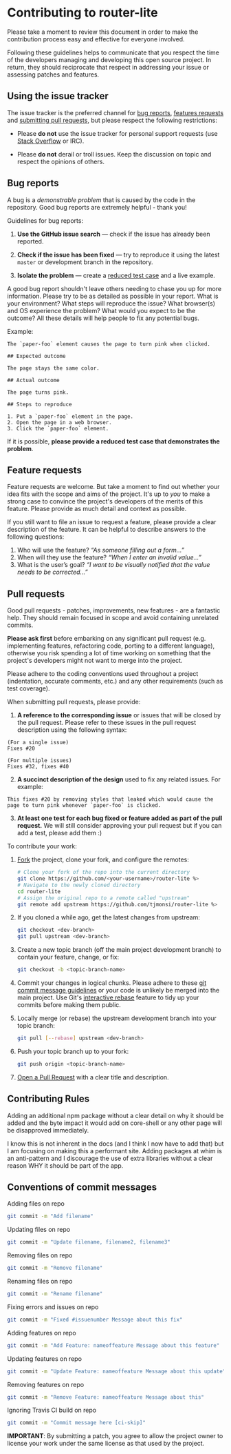 # Contributing to router-lite

Please take a moment to review this document in order to make the contribution
process easy and effective for everyone involved.

Following these guidelines helps to communicate that you respect the time of
the developers managing and developing this open source project. In return,
they should reciprocate that respect in addressing your issue or assessing
patches and features.


## Using the issue tracker

The issue tracker is the preferred channel for [bug reports](#bug-reports),
[features requests](#feature-requests) and [submitting pull
requests](#pull-requests), but please respect the following restrictions:

* Please **do not** use the issue tracker for personal support requests (use
  [Stack Overflow](http://stackoverflow.com) or IRC).

* Please **do not** derail or troll issues. Keep the discussion on topic and
  respect the opinions of others.


## Bug reports

A bug is a _demonstrable problem_ that is caused by the code in the repository.
Good bug reports are extremely helpful - thank you!

Guidelines for bug reports:

1. **Use the GitHub issue search** &mdash; check if the issue has already been
   reported.

2. **Check if the issue has been fixed** &mdash; try to reproduce it using the
   latest `master` or development branch in the repository.

3. **Isolate the problem** &mdash; create a [reduced test
   case](http://css-tricks.com/6263-reduced-test-cases/) and a live example.

A good bug report shouldn't leave others needing to chase you up for more
information. Please try to be as detailed as possible in your report. What is
your environment? What steps will reproduce the issue? What browser(s) and OS
experience the problem? What would you expect to be the outcome? All these
details will help people to fix any potential bugs.

Example:

```
The `paper-foo` element causes the page to turn pink when clicked.

## Expected outcome

The page stays the same color.

## Actual outcome

The page turns pink.

## Steps to reproduce

1. Put a `paper-foo` element in the page.
2. Open the page in a web browser.
3. Click the `paper-foo` element.
```

If it is possible, **please provide a reduced test case that demonstrates the problem**.


## Feature requests

Feature requests are welcome. But take a moment to find out whether your idea
fits with the scope and aims of the project. It's up to *you* to make a strong
case to convince the project's developers of the merits of this feature. Please
provide as much detail and context as possible.

If you still want to file an issue to request a feature, please provide a clear description of the feature. It can be helpful to describe answers to the following questions:

1. Who will use the feature? *“As someone filling out a form…”*
2. When will they use the feature? *“When I enter an invalid value…”*
3. What is the user’s goal? *“I want to be visually notified that the value needs to be corrected…”*


## Pull requests

Good pull requests - patches, improvements, new features - are a fantastic
help. They should remain focused in scope and avoid containing unrelated
commits.

**Please ask first** before embarking on any significant pull request (e.g.
implementing features, refactoring code, porting to a different language),
otherwise you risk spending a lot of time working on something that the
project's developers might not want to merge into the project.

Please adhere to the coding conventions used throughout a project (indentation,
accurate comments, etc.) and any other requirements (such as test coverage).

When submitting pull requests, please provide:

1. **A reference to the corresponding issue** or issues that will be closed by the pull request. Please refer to these issues in the pull request description using the following syntax:
```
(For a single issue)
Fixes #20

(For multiple issues)
Fixes #32, fixes #40
```

2. **A succinct description of the design** used to fix any related issues. For example:
```
This fixes #20 by removing styles that leaked which would cause the page to turn pink whenever `paper-foo` is clicked.
```

3. **At least one test for each bug fixed or feature added as part of the pull request.** We will still consider approving your pull request but if you can add a test, please add them :)

To contribute your work:

1. [Fork](http://help.github.com/fork-a-repo/) the project, clone your fork,
   and configure the remotes:

   ```bash
   # Clone your fork of the repo into the current directory
   git clone https://github.com/<your-username>/router-lite %>
   # Navigate to the newly cloned directory
   cd router-lite
   # Assign the original repo to a remote called "upstream"
   git remote add upstream https://github.com/tjmonsi/router-lite %>
   ```

2. If you cloned a while ago, get the latest changes from upstream:

   ```bash
   git checkout <dev-branch>
   git pull upstream <dev-branch>
   ```

3. Create a new topic branch (off the main project development branch) to
   contain your feature, change, or fix:

   ```bash
   git checkout -b <topic-branch-name>
   ```

4. Commit your changes in logical chunks. Please adhere to these [git commit
   message guidelines](http://tbaggery.com/2008/04/19/a-note-about-git-commit-messages.html)
   or your code is unlikely be merged into the main project. Use Git's
   [interactive rebase](https://help.github.com/articles/interactive-rebase)
   feature to tidy up your commits before making them public.

5. Locally merge (or rebase) the upstream development branch into your topic branch:

   ```bash
   git pull [--rebase] upstream <dev-branch>
   ```

6. Push your topic branch up to your fork:

   ```bash
   git push origin <topic-branch-name>
   ```

7. [Open a Pull Request](https://help.github.com/articles/using-pull-requests/)
    with a clear title and description.

## Contributing Rules

Adding an additional npm package without a clear detail on why it should be added and the byte impact it would add on core-shell or any other page will be disapproved immediately.

I know this is not inherent in the docs (and I think I now have to add that) but I am focusing on making this a performant site. Adding packages at whim is an anti-pattern and I discourage the use of extra libraries without a clear reason WHY it should be part of the app.

## Conventions of commit messages

Adding files on repo

```bash
git commit -m "Add filename"
```

Updating files on repo

```bash
git commit -m "Update filename, filename2, filename3"
```

Removing files on repo

```bash
git commit -m "Remove filename"
```

Renaming files on repo

```bash
git commit -m "Rename filename"
```

Fixing errors and issues on repo

```bash
git commit -m "Fixed #issuenumber Message about this fix"
```

Adding features on repo

```bash
git commit -m "Add Feature: nameoffeature Message about this feature"
```

Updating features on repo

```bash
git commit -m "Update Feature: nameoffeature Message about this update"
```

Removing features on repo

```bash
git commit -m "Remove Feature: nameoffeature Message about this"
```

Ignoring Travis CI build on repo

```bash
git commit -m "Commit message here [ci-skip]"
```

**IMPORTANT**: By submitting a patch, you agree to allow the project owner to
license your work under the same license as that used by the project.
